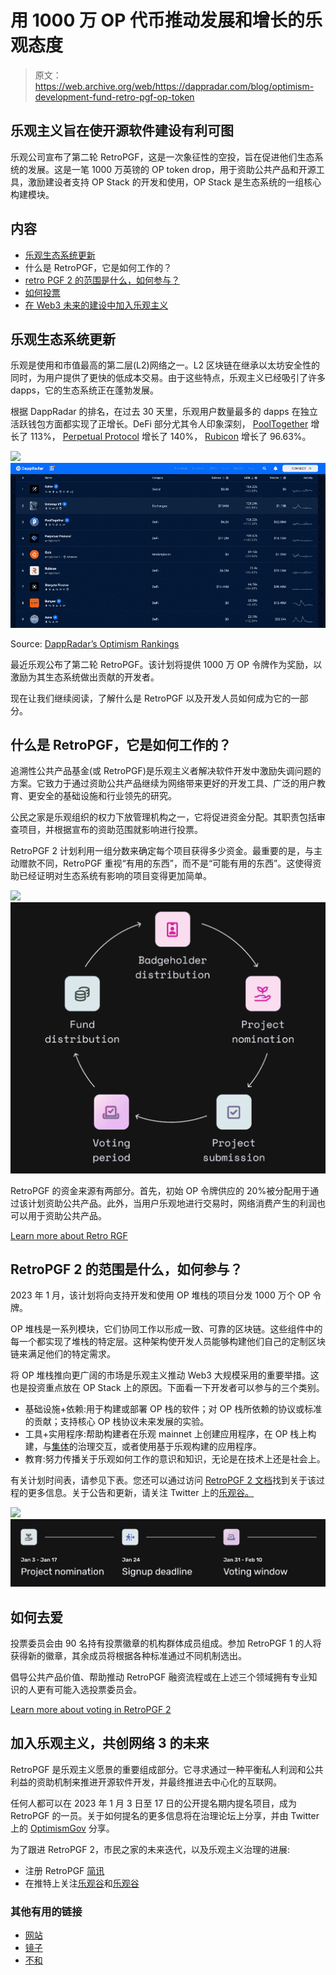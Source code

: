 # 用 1000 万 OP 代币推动发展和增长的乐观态度

> 原文：<https://web.archive.org/web/https://dappradar.com/blog/optimism-development-fund-retro-pgf-op-token>

## 乐观主义旨在使开源软件建设有利可图

乐观公司宣布了第二轮 RetroPGF，这是一次象征性的空投，旨在促进他们生态系统的发展。这是一笔 1000 万英镑的 OP token drop，用于资助公共产品和开源工具，激励建设者支持 OP Stack 的开发和使用，OP Stack 是生态系统的一组核心构建模块。

## 内容

*   [乐观生态系统更新](https://web.archive.org/web/20230102022847/https://dappradar.com/blog/optimism-development-fund-retro-pgf-op-token/#ecosystem)
*   什么是 RetroPGF，它是如何工作的？
*   [retro PGF 2 的范围是什么，如何参与？](https://web.archive.org/web/20230102022847/https://dappradar.com/blog/optimism-development-fund-retro-pgf-op-token/#participate)
*   [如何投票](https://web.archive.org/web/20230102022847/https://dappradar.com/blog/optimism-development-fund-retro-pgf-op-token/#vote)
*   [在 Web3 未来的建设中加入乐观主义](https://web.archive.org/web/20230102022847/https://dappradar.com/blog/optimism-development-fund-retro-pgf-op-token/#join)

## 乐观生态系统更新

乐观是使用和市值最高的第二层(L2)网络之一。L2 区块链在继承以太坊安全性的同时，为用户提供了更快的低成本交易。由于这些特点，乐观主义已经吸引了许多 dapps，它的生态系统正在蓬勃发展。

根据 DappRadar 的排名，在过去 30 天里，乐观用户数量最多的 dapps 在独立活跃钱包方面都实现了正增长。DeFi 部分尤其令人印象深刻， [PoolTogether](https://web.archive.org/web/20230102022847/https://dappradar.com/optimism/defi/pooltogether-1) 增长了 113%， [Perpetual Protocol](https://web.archive.org/web/20230102022847/https://dappradar.com/optimism/defi/perpetual-protocol) 增长了 140%， [Rubicon](https://web.archive.org/web/20230102022847/https://dappradar.com/optimism/defi/rubicon) 增长了 96.63%。

[](https://web.archive.org/web/20230102022847/https://dappradar.com/rankings/protocol/optimism)[![](img/f48ba6a37cec1d5dfcc80eece26a56b3.png)<picture>![](img/520c396e4b38cef061f89ba6c846f1c0.png)</picture>](https://web.archive.org/web/20230102022847/https://dappradar.com/rankings/protocol/optimism)

Source: [DappRadar’s Optimism Rankings](https://web.archive.org/web/20230102022847/https://dappradar.com/rankings/protocol/optimism)

最近乐观公布了第二轮 RetroPGF。该计划将提供 1000 万 OP 令牌作为奖励，以激励为其生态系统做出贡献的开发者。

现在让我们继续阅读，了解什么是 RetroPGF 以及开发人员如何成为它的一部分。

## 什么是 RetroPGF，它是如何工作的？

追溯性公共产品基金(或 RetroPGF)是乐观主义者解决软件开发中激励失调问题的方案。它致力于通过资助公共产品继续为网络带来更好的开发工具、广泛的用户教育、更安全的基础设施和行业领先的研究。

公民之家是乐观组织的权力下放管理机构之一，它将促进资金分配。其职责包括审查项目，并根据宣布的资助范围就影响进行投票。

RetroPGF 2 计划利用一组分数来确定每个项目获得多少资金。最重要的是，与主动赠款不同，RetroPGF 重视“有用的东西”，而不是“可能有用的东西”。这使得资助已经证明对生态系统有影响的项目变得更加简单。

![](img/a1e532fb21f04cfac74adfc70f795d21.png)![](img/df3c7678e802018caa65e62c344650df.png)

RetroPGF 的资金来源有两部分。首先，初始 OP 令牌供应的 20%被分配用于通过该计划资助公共产品。此外，当用户乐观地进行交易时，网络消费产生的利润也可以用于资助公共产品。

[Learn more about Retro RGF](https://web.archive.org/web/20230102022847/https://app.optimism.io/retropgf)

## RetroPGF 2 的范围是什么，如何参与？

2023 年 1 月，该计划将向支持开发和使用 OP 堆栈的项目分发 1000 万个 OP 令牌。

OP 堆栈是一系列模块，它们协同工作以形成一致、可靠的区块链。这些组件中的每一个都实现了堆栈的特定层。这种架构使开发人员能够构建他们自己的定制区块链来满足他们的特定需求。

将 OP 堆栈推向更广阔的市场是乐观主义推动 Web3 大规模采用的重要举措。这也是投资重点放在 OP Stack 上的原因。下面看一下开发者可以参与的三个类别。

*   基础设施+依赖:用于构建或部署 OP 栈的软件；对 OP 栈所依赖的协议或标准的贡献；支持核心 OP 栈协议未来发展的实验。
*   工具+实用程序:帮助构建者在乐观 mainnet 上创建应用程序，在 OP 栈上构建，与[集体](https://web.archive.org/web/20230102022847/https://community.optimism.io/docs/governance/)的治理交互，或者使用基于乐观构建的应用程序。
*   教育:努力传播关于乐观如何工作的意识和知识，无论是在技术上还是社会上。

有关计划时间表，请参见下表。您还可以通过访问 [RetroPGF 2 文档](https://web.archive.org/web/20230102022847/https://community.optimism.io/docs/governance/retropgf-2/)找到关于该过程的更多信息。关于公告和更新，请关注 Twitter 上的[乐观谷。](https://web.archive.org/web/20230102022847/https://twitter.com/optimismgov)

![](img/d4ff894733ebfff93c9a36e8596465a4.png)![](img/353493ce6e5818e1ca4a496e7522bd52.png)

## 如何去爱

投票委员会由 90 名持有投票徽章的机构群体成员组成。参加 RetroPGF 1 的人将获得新的徽章，其余成员将根据各种标准通过不同机制选出。

倡导公共产品价值、帮助推动 RetroPGF 融资流程或在上述三个领域拥有专业知识的人更有可能入选投票委员会。

[Learn more about voting in RetroPGF 2](https://web.archive.org/web/20230102022847/https://optimism.mirror.xyz/wqk1Yeyn2OhV9paDzbRXvQ0m0JYDu2npbSkMClwk1rY)

## 加入乐观主义，共创网络 3 的未来

RetroPGF 是乐观主义愿景的重要组成部分。它寻求通过一种平衡私人利润和公共利益的资助机制来推进开源软件开发，并最终推进去中心化的互联网。

任何人都可以在 2023 年 1 月 3 日至 17 日的公开提名期内提名项目，成为 RetroPGF 的一员。关于如何提名的更多信息将在治理论坛上分享，并由 Twitter 上的 [OptimismGov](https://web.archive.org/web/20230102022847/https://twitter.com/optimismgov) 分享。

为了跟进 RetroPGF 2，市民之家的未来迭代，以及乐观主义治理的进展:

*   注册 RetroPGF [简讯](https://web.archive.org/web/20230102022847/https://optimismpbc.typeform.com/to/X2wB4lPu)
*   在推特上关注[乐观谷](https://web.archive.org/web/20230102022847/https://twitter.com/optimismgov)和[乐观谷](https://web.archive.org/web/20230102022847/https://twitter.com/optimismFND)

### 其他有用的链接

*   [网站](https://web.archive.org/web/20230102022847/https://www.optimism.io/)
*   [镜子](https://web.archive.org/web/20230102022847/https://optimism.mirror.xyz/fLk5UGjZDiXFuvQh6R_HscMQuuY9ABYNF7PI76-qJYs)
*   [不和](https://web.archive.org/web/20230102022847/https://discord-gateway.optimism.io/)